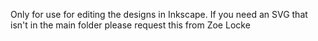 Only for use for editing the designs in Inkscape. If you need an SVG that isn't in the main folder please request this from Zoe Locke
